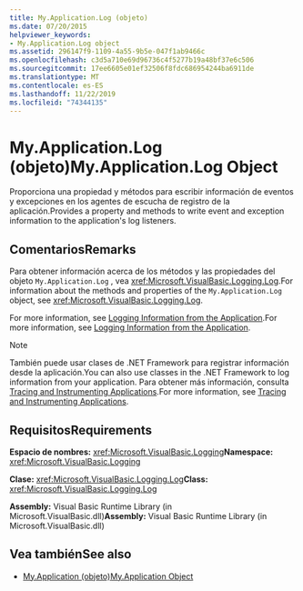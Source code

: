 ```yaml
---
title: My.Application.Log (objeto)
ms.date: 07/20/2015
helpviewer_keywords:
- My.Application.Log object
ms.assetid: 296147f9-1109-4a55-9b5e-047f1ab9466c
ms.openlocfilehash: c3d5a710e69d96736c4f5277b19a48bf37e6c506
ms.sourcegitcommit: 17ee6605e01ef32506f8fdc686954244ba6911de
ms.translationtype: MT
ms.contentlocale: es-ES
ms.lasthandoff: 11/22/2019
ms.locfileid: "74344135"
---
```

# <a name="myapplicationlog-object"></a><span data-ttu-id="0cf19-102">My.Application.Log (objeto)</span><span class="sxs-lookup"><span data-stu-id="0cf19-102">My.Application.Log Object</span></span>
<span data-ttu-id="0cf19-103">Proporciona una propiedad y métodos para escribir información de eventos y excepciones en los agentes de escucha de registro de la aplicación.</span><span class="sxs-lookup"><span data-stu-id="0cf19-103">Provides a property and methods to write event and exception information to the application's log listeners.</span></span>  
  
## <a name="remarks"></a><span data-ttu-id="0cf19-104">Comentarios</span><span class="sxs-lookup"><span data-stu-id="0cf19-104">Remarks</span></span>  
 <span data-ttu-id="0cf19-105">Para obtener información acerca de los métodos y las propiedades del objeto `My.Application.Log` , vea <xref:Microsoft.VisualBasic.Logging.Log>.</span><span class="sxs-lookup"><span data-stu-id="0cf19-105">For information about the methods and properties of the `My.Application.Log` object, see <xref:Microsoft.VisualBasic.Logging.Log>.</span></span>  
  
 <span data-ttu-id="0cf19-106">For more information, see [Logging Information from the Application](../../../visual-basic/developing-apps/programming/log-info/index.md).</span><span class="sxs-lookup"><span data-stu-id="0cf19-106">For more information, see [Logging Information from the Application](../../../visual-basic/developing-apps/programming/log-info/index.md).</span></span>  
  
> [!NOTE]
> <span data-ttu-id="0cf19-107">También puede usar clases de .NET Framework para registrar información desde la aplicación.</span><span class="sxs-lookup"><span data-stu-id="0cf19-107">You can also use classes in the .NET Framework to log information from your application.</span></span> <span data-ttu-id="0cf19-108">Para obtener más información, consulta [Tracing and Instrumenting Applications](../../../framework/debug-trace-profile/tracing-and-instrumenting-applications.md).</span><span class="sxs-lookup"><span data-stu-id="0cf19-108">For more information, see [Tracing and Instrumenting Applications](../../../framework/debug-trace-profile/tracing-and-instrumenting-applications.md).</span></span>  
  
## <a name="requirements"></a><span data-ttu-id="0cf19-109">Requisitos</span><span class="sxs-lookup"><span data-stu-id="0cf19-109">Requirements</span></span>  
 <span data-ttu-id="0cf19-110">**Espacio de nombres:** <xref:Microsoft.VisualBasic.Logging></span><span class="sxs-lookup"><span data-stu-id="0cf19-110">**Namespace:** <xref:Microsoft.VisualBasic.Logging></span></span>  
  
 <span data-ttu-id="0cf19-111">**Clase:** <xref:Microsoft.VisualBasic.Logging.Log></span><span class="sxs-lookup"><span data-stu-id="0cf19-111">**Class:** <xref:Microsoft.VisualBasic.Logging.Log></span></span>  
  
 <span data-ttu-id="0cf19-112">**Assembly:** Visual Basic Runtime Library (in Microsoft.VisualBasic.dll)</span><span class="sxs-lookup"><span data-stu-id="0cf19-112">**Assembly:** Visual Basic Runtime Library (in Microsoft.VisualBasic.dll)</span></span>  
  
## <a name="see-also"></a><span data-ttu-id="0cf19-113">Vea también</span><span class="sxs-lookup"><span data-stu-id="0cf19-113">See also</span></span>

- [<span data-ttu-id="0cf19-114">My.Application (objeto)</span><span class="sxs-lookup"><span data-stu-id="0cf19-114">My.Application Object</span></span>](../../../visual-basic/language-reference/objects/my-application-object.md)
